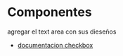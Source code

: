 # Componentes

agregar el text area con sus dieseños

- [documentacion checkbox](https://m2.material.io/components/checkboxes/web)